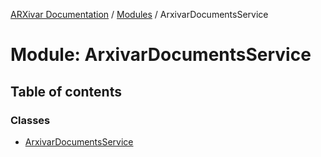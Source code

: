 [ARXivar Documentation](../README.md) / [Modules](../modules.md) / ArxivarDocumentsService

# Module: ArxivarDocumentsService

## Table of contents

### Classes

- [ArxivarDocumentsService](../classes/arxivardocumentsservice.arxivardocumentsservice-1.md)
